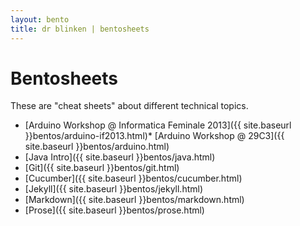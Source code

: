 ```yaml
---
layout: bento
title: dr blinken | bentosheets
---
```




Bentosheets
===========

These are "cheat sheets" about different technical topics.
* [Arduino Workshop @ Informatica Feminale 2013]({{ site.baseurl }}bentos/arduino-if2013.html)* [Arduino Workshop @ 29C3]({{ site.baseurl }}bentos/arduino.html)
* [Java Intro]({{ site.baseurl }}bentos/java.html)
* [Git]({{ site.baseurl }}bentos/git.html)
* [Cucumber]({{ site.baseurl }}bentos/cucumber.html)
* [Jekyll]({{ site.baseurl }}bentos/jekyll.html)
* [Markdown]({{ site.baseurl }}bentos/markdown.html)
* [Prose]({{ site.baseurl }}bentos/prose.html)

